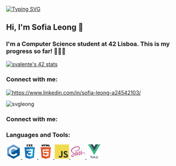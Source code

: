 <a href="https://git.io/typing-svg"><img src="https://readme-typing-svg.herokuapp.com?font=Fira+code&weight=500&size=28&pause=90&color=AD85F7&vCenter=true&width=435&lines=Welcome!" alt="Typing SVG" /></a>

## Hi, I'm Sofia Leong 👋

### I'm a Computer Science student at 42 Lisboa. This is my progress so far! 👩🏻‍💻

[![svalente's 42 stats](https://badge.mediaplus.ma/starryblue/svalente?1337Badge=off&UM6P=off)](https://github.com/oakoudad/badge42)

<h3 align="left">Connect with me:</h3>
<p align="left">
<a href="https://www.linkedin.com/in/sofia-leong-a24542103/" target="blank"><img align="center" src="https://raw.githubusercontent.com/rahuldkjain/github-profile-readme-generator/master/src/images/icons/Social/linked-in-alt.svg" alt="https://www.linkedin.com/in/sofia-leong-a24542103/" height="30" width="40" /></a>
</p>

<p align="left"> <img src="https://komarev.com/ghpvc/?username=svgleong&label=Profile%20views&color=0e75b6&style=flat" alt="svgleong" /> </p>

<h3 align="left">Connect with me:</h3>
<p align="left">
</p>

<h3 align="left">Languages and Tools:</h3>
<p align="left"> <a href="https://www.cprogramming.com/" target="_blank" rel="noreferrer"> <img src="https://raw.githubusercontent.com/devicons/devicon/master/icons/c/c-original.svg" alt="c" width="40" height="40"/> </a> <a href="https://www.w3schools.com/css/" target="_blank" rel="noreferrer"> <img src="https://raw.githubusercontent.com/devicons/devicon/master/icons/css3/css3-original-wordmark.svg" alt="css3" width="40" height="40"/> </a> <a href="https://www.w3.org/html/" target="_blank" rel="noreferrer"> <img src="https://raw.githubusercontent.com/devicons/devicon/master/icons/html5/html5-original-wordmark.svg" alt="html5" width="40" height="40"/> </a> <a href="https://developer.mozilla.org/en-US/docs/Web/JavaScript" target="_blank" rel="noreferrer"> <img src="https://raw.githubusercontent.com/devicons/devicon/master/icons/javascript/javascript-original.svg" alt="javascript" width="40" height="40"/> </a> <a href="https://sass-lang.com" target="_blank" rel="noreferrer"> <img src="https://raw.githubusercontent.com/devicons/devicon/master/icons/sass/sass-original.svg" alt="sass" width="40" height="40"/> </a> <a href="https://vuejs.org/" target="_blank" rel="noreferrer"> <img src="https://raw.githubusercontent.com/devicons/devicon/master/icons/vuejs/vuejs-original-wordmark.svg" alt="vuejs" width="40" height="40"/> </a> </p>


<!--
**svgleong/svgleong** is a ✨ _special_ ✨ repository because its `README.md` (this file) appears on your GitHub profile.

Here are some ideas to get you started:

- 🔭 I’m currently working on ...
- 🌱 I’m currently learning ...
- 👯 I’m looking to collaborate on ...
- 🤔 I’m looking for help with ...
- 💬 Ask me about ...
- 📫 How to reach me: ...
- 😄 Pronouns: ...
- ⚡ Fun fact: ...
-->
